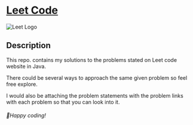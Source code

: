# [Leet Code](https://leetcode.com/)
![Leet Logo](https://assets.leetcode.com/static_assets/public/images/LeetCode_logo_rvs.png)

## Description

This repo. contains my solutions to the problems stated on Leet code website in Java.

There could be several ways to approach the same given problem so feel free explore.

I would also be attaching the problem statements with the problem links with each problem so that you can look into it.

###### 🌟Happy coding!